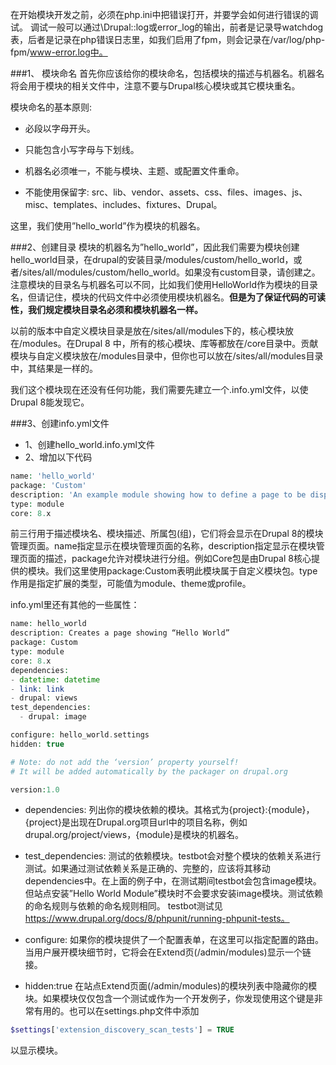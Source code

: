 在开始模块开发之前，必须在php.ini中把错误打开，并要学会如何进行错误的调试。
调试一般可以通过\Drupal::log或error_log的输出，前者是记录导watchdog表，后者是记录在php错误日志里，如我们启用了fpm，则会记录在/var/log/php-fpm/www-error.log中。

###1、 模块命名
首先你应该给你的模块命名，包括模块的描述与机器名。机器名将会用于模块的相关文件中，注意不要与Drupal核心模块或其它模块重名。

模块命名的基本原则:

* 必段以字母开头。

* 只能包含小写字母与下划线。

* 机器名必须唯一，不能与模块、主题、或配置文件重命。

* 不能使用保留字: src、lib、vendor、assets、css、files、images、js、misc、templates、includes、fixtures、Drupal。

这里，我们使用”hello_world”作为模块的机器名。

###2、创建目录
模块的机器名为”hello_world”，因此我们需要为模块创建hello_world目录，在drupal的安装目录/modules/custom/hello_world，或者/sites/all/modules/custom/hello_world。如果没有custom目录，请创建之。注意模块的目录名与机器名可以不同，比如我们使用HelloWorld作为模块的目录名，但请记住，模块的代码文件中必须使用模块机器名。**但是为了保证代码的可读性，我们规定模块目录名必须和模块机器名一样。**

以前的版本中自定义模块目录是放在/sites/all/modules下的，核心模块放在/modules。在Drupal 8 中，所有的核心模块、库等都放在/core目录中。贡献模块与自定义模块放在/modules目录中，但你也可以放在/sites/all/modules目录中，其结果是一样的。

我们这个模块现在还没有任何功能，我们需要先建立一个.info.yml文件，以使Drupal 8能发现它。

###3、创建info.yml文件
* 1、创建hello_world.info.yml文件
* 2、增加以下代码
```php
name: 'hello_world'
package: 'Custom'
description: 'An example module showing how to define a page to be displayed at a given URL.'
type: module
core: 8.x
```
前三行用于描述模块名、模块描述、所属包(组)，它们将会显示在Drupal 8的模块管理页面。name指定显示在模块管理页面的名称，description指定显示在模块管理页面的描述，package允许对模块进行分组。例如Core包是由Drupal 8核心提供的模块。我们这里使用package:Custom表明此模块属于自定义模块包。type作用是指定扩展的类型，可能值为module、theme或profile。

info.yml里还有其他的一些属性：
```php
name: hello_world
description: Creates a page showing “Hello World”
package: Custom
type: module
core: 8.x
dependencies:
- datetime: datetime
- link: link
- drupal: views
test_dependencies:
  - drupal: image

configure: hello_world.settings
hidden: true

# Note: do not add the ‘version’ property yourself!
# It will be added automatically by the packager on drupal.org

version:1.0
```

* dependencies: 列出你的模块依赖的模块。其格式为{project}:{module}，{project}是出现在Drupal.org项目url中的项目名称，例如drupal.org/project/views，{module}是模块的机器名。

* test_dependencies: 测试的依赖模块。testbot会对整个模块的依赖关系进行测试。如果通过测试依赖关系是正确的、完整的，应该将其移动dependencies中。在上面的例子中，在测试期间testbot会包含image模块。但站点安装”Hello World Module”模块时不会要求安装image模块。测试依赖的命名规则与依赖的命名规则相同。
testbot测试见 https://www.drupal.org/docs/8/phpunit/running-phpunit-tests。

* configure: 如果你的模块提供了一个配置表单，在这里可以指定配置的路由。当用户展开模块细节时，它将会在Extend页(/admin/modules)显示一个链接。

* hidden:true 在站点Extend页面(/admin/modules)的模块列表中隐藏你的模块。如果模块仅仅包含一个测试或作为一个开发例子，你发现使用这个键是非常有用的。也可以在settings.php文件中添加
```php
$settings['extension_discovery_scan_tests'] = TRUE
```
以显示模块。